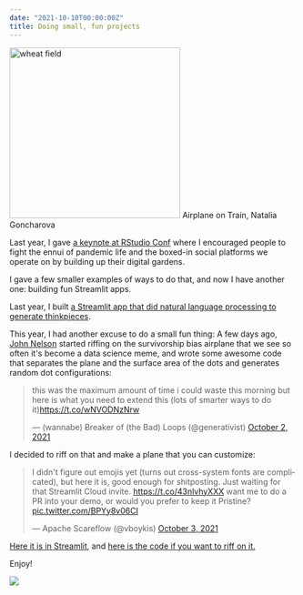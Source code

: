 ```yaml
---
date: "2021-10-10T00:00:00Z"
title: Doing small, fun projects
---
```


<meta name="twitter:card" content="summary">
<meta name="twitter:site" content="@vboykis">
<meta name="twitter:creator" content="@vboykis">
<meta name="twitter:title" content="Doing small, fun projects">
<meta name="twitter:description" content="with Streamlit">
<meta name="twitter:image" content="https://raw.githubusercontent.com/veekaybee/veekaybee.github.io/master/images/airplane_on_train.png">


<img src="https://raw.githubusercontent.com/veekaybee/veekaybee.github.io/master/images/airplane_on_train.png" alt="wheat field" width="300px"/>
Airplane on Train, Natalia Goncharova

Last year, I gave [a keynote at RStudio Conf](https://www.rstudio.com/resources/rstudioglobal-2021/your-public-garden/) where I encouraged people to fight the ennui of pandemic life and the boxed-in social platforms we operate on by building up their digital gardens. 

I gave a few smaller examples of ways to do that, and now I have another one: building fun Streamlit apps. 

Last year, I built [a Streamlit app that did natural language processing to generate thinkpieces](http://veekaybee.github.io/2020/06/09/ml-in-prod/).

This year, I had another excuse to do a small fun thing: A few days ago, [John Nelson](https://generativist.falsifiable.com/index.html) started riffing on the survivorship bias airplane that we see so often it's become a data science meme, and wrote some awesome code that separates the plane and the surface area of the dots and generates random dot configurations: 

<blockquote class="twitter-tweet"><p lang="en" dir="ltr">this was the maximum amount of time i could waste this morning but here is what you need to extend this (lots of smarter ways to do it)<a href="https://t.co/wNVODNzNrw">https://t.co/wNVODNzNrw</a></p>&mdash; (wannabe) Ƀreaker of (the Bad) Loops (@generativist) <a href="https://twitter.com/generativist/status/1444352313997418496?ref_src=twsrc%5Etfw">October 2, 2021</a></blockquote> <script async src="https://platform.twitter.com/widgets.js" charset="utf-8"></script> 

I decided to riff on that and make a plane that you can customize: 

<blockquote class="twitter-tweet"><p lang="en" dir="ltr">I didn&#39;t figure out emojis yet (turns out cross-system fonts are complicated), but here it is, good enough for shitposting. Just waiting for that Streamlit Cloud invite. <a href="https://t.co/43nlvhyXXX">https://t.co/43nlvhyXXX</a> want me to do a PR into your demo, or would you prefer to keep it Pristine? <a href="https://t.co/BPYy8v06CI">pic.twitter.com/BPYy8v06CI</a></p>&mdash; Apache Scareflow (@vboykis) <a href="https://twitter.com/vboykis/status/1444707530471575560?ref_src=twsrc%5Etfw">October 3, 2021</a></blockquote> <script async src="https://platform.twitter.com/widgets.js" charset="utf-8"></script> 

[Here it is in Streamlit](https://share.streamlit.io/veekaybee/plane_lmao/main/planelit.py), and [here is the code if you want to riff on it.](https://github.com/veekaybee/plane_lmao) 

Enjoy!

![](https://raw.githubusercontent.com/veekaybee/veekaybee.github.io/master/images/hiplane.png)
